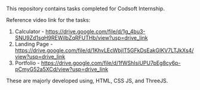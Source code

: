 This repository contains tasks completed for Codsoft Internship.

Reference video link for the tasks:
1. Calculator - https://drive.google.com/file/d/1g_4bu3-SNU9Zd1sqH9REWilbZqRFUTHb/view?usp=drive_link
2. Landing Page - https://drive.google.com/file/d/1KhvLEcWbjIT5GFkDsEakGIKV7LTJkXs4/view?usp=drive_link
3. Portfolio - https://drive.google.com/file/d/1fWShIsiUPU7pEg8cy6p-pCmyG52a5XCd/view?usp=drive_link

These are majorly developed using, HTML, CSS JS, and ThreeJS.
